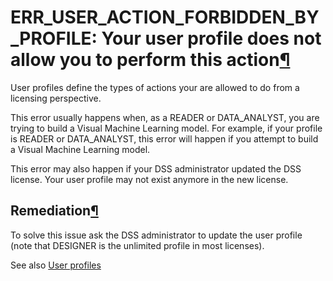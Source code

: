 ERR\_USER\_ACTION\_FORBIDDEN\_BY\_PROFILE: Your user profile does not allow you to perform this action[¶](#err-user-action-forbidden-by-profile-your-user-profile-does-not-allow-you-to-perform-this-action "Permalink to this heading")
========================================================================================================================================================================================================================================


User profiles define the types of actions your are allowed to do from a licensing perspective.


This error usually happens when, as a READER or DATA\_ANALYST, you are trying to build a Visual Machine Learning model.
For example, if your profile is READER or DATA\_ANALYST, this error will happen if you attempt to
build a Visual Machine Learning model.


This error may also happen if your DSS administrator updated the DSS license. Your user profile may not
exist anymore in the new license.



Remediation[¶](#remediation "Permalink to this heading")
--------------------------------------------------------


To solve this issue ask the DSS administrator to update the user profile (note that DESIGNER is
the unlimited profile in most licenses).


See also [User profiles](../../security/user-profiles.html)